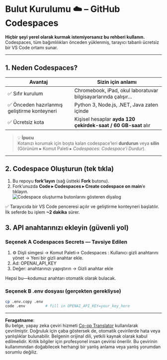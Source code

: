 <!--
CO_OP_TRANSLATOR_METADATA:
{
  "original_hash": "be9cef0460b3696ed5d8f6f8d2f64d45",
  "translation_date": "2025-08-26T16:47:05+00:00",
  "source_file": "00-course-setup/01-setup-cloud.md",
  "language_code": "tr"
}
-->
# Bulut Kurulumu ☁️ – GitHub Codespaces

**Hiçbir şeyi yerel olarak kurmak istemiyorsanız bu rehberi kullanın.**  
Codespaces, tüm bağımlılıkları önceden yüklenmiş, tarayıcı tabanlı ücretsiz bir VS Code ortamı sunar.

---

## 1.  Neden Codespaces?

| Avantaj | Sizin için anlamı |
|---------|-------------------|
| ✅ Sıfır kurulum | Chromebook, iPad, okul laboratuvar bilgisayarlarında çalışır… |
| ✅ Önceden hazırlanmış geliştirme konteyneri | Python 3, Node.js, .NET, Java zaten içinde |
| ✅ Ücretsiz kota | Kişisel hesaplar **ayda 120 çekirdek-saat / 60 GB-saat** alır |

> 💡 **İpucu**  
> Kotanızı korumak için boşta kalan codespace’leri **durdurun** veya **silin**  
> (Görünüm ▸ Komut Paleti ▸ *Codespaces: Codespace’i Durdur*).

---

## 2.  Codespace Oluşturun (tek tıkla)

1. Bu repoyu **fork’layın** (sağ üstteki **Fork** butonu).  
2. Fork’unuzda **Code ▸ Codespaces ▸ Create codespace on main**’e tıklayın.  
   ![Codespace oluşturma butonlarını gösteren diyalog](../../../00-course-setup/images/who-will-pay.webp)

✅ Tarayıcıda bir VS Code penceresi açılır ve geliştirme konteyneri başlatılır.
İlk seferde bu işlem **~2 dakika** sürer.

## 3. API anahtarınızı ekleyin (güvenli yol)

### Seçenek A Codespaces Secrets — Tavsiye Edilen

1. ⚙️ Dişli simgesi -> Komut Paleti-> Codespaces : Kullanıcı gizli anahtarını yönet -> Yeni bir gizli anahtar ekle.
2. Ad: OPENAI_API_KEY
3. Değer: anahtarınızı yapıştırın → Gizli anahtar ekle

Hepsi bu—kodumuz anahtarı otomatik olarak bulacak.

### Seçenek B .env dosyası (gerçekten gerekliyse)

```bash
cp .env.copy .env
code .env         # fill in OPENAI_API_KEY=your_key_here
```

---

**Feragatname**:  
Bu belge, yapay zeka çeviri hizmeti [Co-op Translator](https://github.com/Azure/co-op-translator) kullanılarak çevrilmiştir. Doğruluk için çaba göstersek de, otomatik çevirilerde hata veya yanlışlıklar bulunabilir. Belgenin orijinal dili, yetkili kaynak olarak kabul edilmelidir. Kritik bilgiler için profesyonel insan çevirisi önerilir. Bu çevirinin kullanımından doğabilecek herhangi bir yanlış anlama veya yanlış yorumdan sorumlu değiliz.